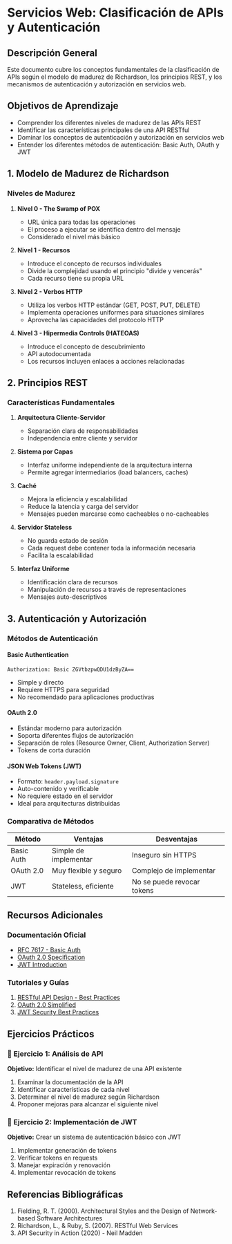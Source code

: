 

# Servicios Web: Clasificación de APIs y Autenticación

## Descripción General

Este documento cubre los conceptos fundamentales de la clasificación de APIs según el modelo de madurez de Richardson, los principios REST, y los mecanismos de autenticación y autorización en servicios web.

## Objetivos de Aprendizaje

- Comprender los diferentes niveles de madurez de las APIs REST
- Identificar las características principales de una API RESTful
- Dominar los conceptos de autenticación y autorización en servicios web
- Entender los diferentes métodos de autenticación: Basic Auth, OAuth y JWT

## 1. Modelo de Madurez de Richardson

### Niveles de Madurez

1. **Nivel 0 - The Swamp of POX**

   - URL única para todas las operaciones
   - El proceso a ejecutar se identifica dentro del mensaje
   - Considerado el nivel más básico

2. **Nivel 1 - Recursos**

   - Introduce el concepto de recursos individuales
   - Divide la complejidad usando el principio "divide y vencerás"
   - Cada recurso tiene su propia URL

3. **Nivel 2 - Verbos HTTP**

   - Utiliza los verbos HTTP estándar (GET, POST, PUT, DELETE)
   - Implementa operaciones uniformes para situaciones similares
   - Aprovecha las capacidades del protocolo HTTP

4. **Nivel 3 - Hipermedia Controls (HATEOAS)**
   - Introduce el concepto de descubrimiento
   - API autodocumentada
   - Los recursos incluyen enlaces a acciones relacionadas

## 2. Principios REST

### Características Fundamentales

1. **Arquitectura Cliente-Servidor**

   - Separación clara de responsabilidades
   - Independencia entre cliente y servidor

2. **Sistema por Capas**

   - Interfaz uniforme independiente de la arquitectura interna
   - Permite agregar intermediarios (load balancers, caches)

3. **Caché**

   - Mejora la eficiencia y escalabilidad
   - Reduce la latencia y carga del servidor
   - Mensajes pueden marcarse como cacheables o no-cacheables

4. **Servidor Stateless**

   - No guarda estado de sesión
   - Cada request debe contener toda la información necesaria
   - Facilita la escalabilidad

5. **Interfaz Uniforme**
   - Identificación clara de recursos
   - Manipulación de recursos a través de representaciones
   - Mensajes auto-descriptivos

## 3. Autenticación y Autorización

### Métodos de Autenticación

#### Basic Authentication

```http
Authorization: Basic ZGVtbzpwQDU1dzByZA==
```

- Simple y directo
- Requiere HTTPS para seguridad
- No recomendado para aplicaciones productivas

#### OAuth 2.0

- Estándar moderno para autorización
- Soporta diferentes flujos de autorización
- Separación de roles (Resource Owner, Client, Authorization Server)
- Tokens de corta duración

#### JSON Web Tokens (JWT)

- Formato: `header.payload.signature`
- Auto-contenido y verificable
- No requiere estado en el servidor
- Ideal para arquitecturas distribuidas

### Comparativa de Métodos

| Método     | Ventajas              | Desventajas                |
| ---------- | --------------------- | -------------------------- |
| Basic Auth | Simple de implementar | Inseguro sin HTTPS         |
| OAuth 2.0  | Muy flexible y seguro | Complejo de implementar    |
| JWT        | Stateless, eficiente  | No se puede revocar tokens |

## Recursos Adicionales

### Documentación Oficial

- [RFC 7617 - Basic Auth](https://www.rfc-editor.org/rfc/rfc7617)
- [OAuth 2.0 Specification](https://oauth.net/2/)
- [JWT Introduction](https://jwt.io/introduction)

### Tutoriales y Guías

1. [RESTful API Design - Best Practices](https://swagger.io/resources/articles/best-practices-in-api-design/)
2. [OAuth 2.0 Simplified](https://www.oauth.com/)
3. [JWT Security Best Practices](https://auth0.com/blog/a-look-at-the-latest-draft-for-jwt-bcp/)

## Ejercicios Prácticos

### 📝 Ejercicio 1: Análisis de API

**Objetivo:** Identificar el nivel de madurez de una API existente

1. Examinar la documentación de la API
2. Identificar características de cada nivel
3. Determinar el nivel de madurez según Richardson
4. Proponer mejoras para alcanzar el siguiente nivel

### 📝 Ejercicio 2: Implementación de JWT

**Objetivo:** Crear un sistema de autenticación básico con JWT

1. Implementar generación de tokens
2. Verificar tokens en requests
3. Manejar expiración y renovación
4. Implementar revocación de tokens

## Referencias Bibliográficas

1. Fielding, R. T. (2000). Architectural Styles and the Design of Network-based Software Architectures
2. Richardson, L., & Ruby, S. (2007). RESTful Web Services
3. API Security in Action (2020) - Neil Madden
